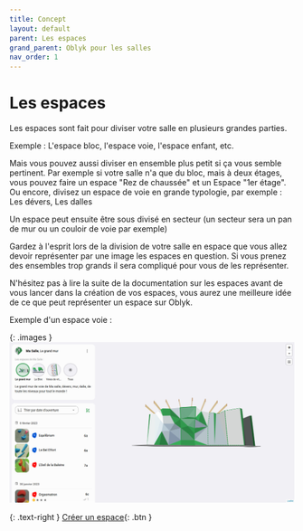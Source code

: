 ```yaml
---
title: Concept
layout: default
parent: Les espaces
grand_parent: Oblyk pour les salles
nav_order: 1
---
```


# Les espaces

Les espaces sont fait pour diviser votre salle en plusieurs grandes parties.

Exemple : L'espace bloc, l'espace voie, l'espace enfant, etc.

Mais vous pouvez aussi diviser en ensemble plus petit si ça vous semble pertinent. Par exemple si votre salle n'a que du bloc, mais à deux étages, vous pouvez faire un espace "Rez de chaussée" et un Espace "1er étage".  
Ou encore, divisez un espace de voie en grande typologie, par exemple : Les dévers, Les dalles

Un espace peut ensuite être sous divisé en secteur (un secteur sera un pan de mur ou un couloir de voie par exemple)

Gardez à l'esprit lors de la division de votre salle en espace que vous allez devoir représenter par une image les espaces en question. 
Si vous prenez des ensembles trop grands il sera compliqué pour vous de les représenter.

N'hésitez pas à lire la suite de la documentation sur les espaces avant de vous lancer dans la création de vos espaces, vous aurez une meilleure idée de ce que peut représenter un espace sur Oblyk.

Exemple d'un espace voie :

{: .images }
[![Exemple d'un espace](../../../assets/images/espace-voie_desktop.jpg)](../../../assets/images/espace-voie_desktop.jpg)

{: .text-right }
[Créer un espace](creer-un-espace){: .btn }
